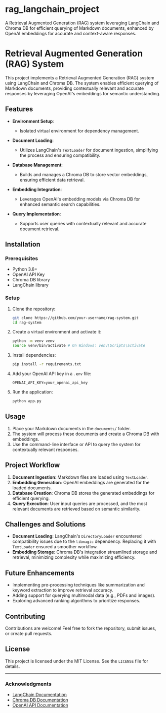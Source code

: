 # rag_langchain_project
A Retrieval Augmented Generation (RAG) system leveraging LangChain and Chroma DB for efficient querying of Markdown documents, enhanced by OpenAI embeddings for accurate and context-aware responses.

# Retrieval Augmented Generation (RAG) System

This project implements a Retrieval Augmented Generation (RAG) system using LangChain and Chroma DB. The system enables efficient querying of Markdown documents, providing contextually relevant and accurate responses by leveraging OpenAI's embeddings for semantic understanding.

## Features

- **Environment Setup**: 
  - Isolated virtual environment for dependency management.
  
- **Document Loading**: 
  - Utilizes LangChain's `TextLoader` for document ingestion, simplifying the process and ensuring compatibility.

- **Database Management**: 
  - Builds and manages a Chroma DB to store vector embeddings, ensuring efficient data retrieval.

- **Embedding Integration**: 
  - Leverages OpenAI's embedding models via Chroma DB for enhanced semantic search capabilities.

- **Query Implementation**: 
  - Supports user queries with contextually relevant and accurate document retrieval.

## Installation

### Prerequisites
- Python 3.8+
- OpenAI API Key
- Chroma DB library
- LangChain library

### Setup
1. Clone the repository:
   ```bash
   git clone https://github.com/your-username/rag-system.git
   cd rag-system
   ```

2. Create a virtual environment and activate it:
   ```bash
   python -m venv venv
   source venv/bin/activate # On Windows: venv\Scripts\activate
   ```

3. Install dependencies:
   ```bash
   pip install -r requirements.txt
   ```

4. Add your OpenAI API key in a `.env` file:
   ```env
   OPENAI_API_KEY=your_openai_api_key
   ```

5. Run the application:
   ```bash
   python app.py
   ```

## Usage

1. Place your Markdown documents in the `documents/` folder.
2. The system will process these documents and create a Chroma DB with embeddings.
3. Use the command-line interface or API to query the system for contextually relevant responses.

## Project Workflow

1. **Document Ingestion**: Markdown files are loaded using `TextLoader`.
2. **Embedding Generation**: OpenAI embeddings are generated for the loaded documents.
3. **Database Creation**: Chroma DB stores the generated embeddings for efficient querying.
4. **Query Execution**: User input queries are processed, and the most relevant documents are retrieved based on semantic similarity.

## Challenges and Solutions

- **Document Loading**: LangChain's `DirectoryLoader` encountered compatibility issues due to the `libmagic` dependency. Replacing it with `TextLoader` ensured a smoother workflow.
- **Embedding Storage**: Chroma DB's integration streamlined storage and retrieval, minimizing complexity while maximizing efficiency.

## Future Enhancements

- Implementing pre-processing techniques like summarization and keyword extraction to improve retrieval accuracy.
- Adding support for querying multimodal data (e.g., PDFs and images).
- Exploring advanced ranking algorithms to prioritize responses.

## Contributing

Contributions are welcome! Feel free to fork the repository, submit issues, or create pull requests.

## License

This project is licensed under the MIT License. See the `LICENSE` file for details.

---

### Acknowledgments
- [LangChain Documentation](https://www.langchain.com)
- [Chroma DB Documentation](https://docs.trychroma.com)
- [OpenAI API Documentation](https://platform.openai.com/docs)

